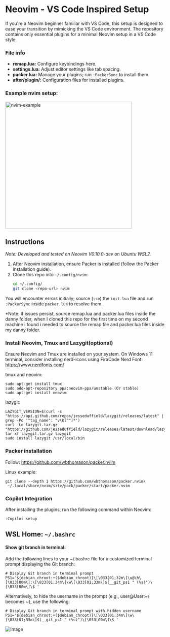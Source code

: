 # Neovim - VS Code Inspired Setup

If you're a Neovim beginner familiar with VS Code, this setup is designed to ease your transition by mimicking the VS Code environment. The repository contains only essential plugins for a minimal Neovim setup in a VS Code style.

### File info
- **remap.lua:** Configure keybindings here.
- **settings.lua:** Adjust editor settings like tab spacing.
- **packer.lua:** Manage your plugins; run `:PackerSync` to install them.
- **after/plugin/:** Configuration files for installed plugins.

### Example nvim setup:
<img src="https://github.com/dfox97/nvim/assets/61083107/8131b337-bd0b-4a25-88b1-4733d63e0f5a" alt="nvim-example" height="400px" width="400px">


## Instructions

*Note: Developed and tested on Neovim V0.10.0-dev on Ubuntu WSL2.*

1. After Neovim installation, ensure Packer is installed (follow the Packer installation guide).
2. Clone this repo into `~/.config/nvim`:
   ```bash
   cd ~/.config/
   git clone <repo-url> nvim
   ```

You will encounter errors initially; source (`:so`) the `init.lua` file and run `:PackerSync` inside `packer.lua` to resolve them.

*Note: If issues persist, source remap.lua and packer.lua files inside the danny folder, when I cloned this repo for the first time on my second machine i found i needed to source the remap file and packer.lua files inside my danny folder.


### Install Neovim, Tmux and Lazygit(optional)
Ensure Neovim and Tmux are installed on your system. On Windows 11 terminal, consider installing nerd-icons using FiraCode Nerd Font: https://www.nerdfonts.com/

tmux and neovim:
```
sudo apt-get install tmux
sudo add-apt-repository ppa:neovim-ppa/unstable (Or stable)
sudo apt-get install neovim
```

lazygit:
```
LAZYGIT_VERSION=$(curl -s "https://api.github.com/repos/jesseduffield/lazygit/releases/latest" | grep -Po '"tag_name": "v\K[^"]*')
curl -Lo lazygit.tar.gz "https://github.com/jesseduffield/lazygit/releases/latest/download/lazygit_${LAZYGIT_VERSION}_Linux_x86_64.tar.gz"
tar xf lazygit.tar.gz lazygit
sudo install lazygit /usr/local/bin
```

### Packer installation
Follow: https://github.com/wbthomason/packer.nvim

Linux example:
```
git clone --depth 1 https://github.com/wbthomason/packer.nvim\
 ~/.local/share/nvim/site/pack/packer/start/packer.nvim
```

### Copilot Integration
After installing the plugins, run the following command within Neovim: 
```
:Copilot setup
```


## WSL Home: `~/.bashrc`
#### Show git branch in terminal:
Add the following lines to your ~/.bashrc file for a customized terminal prompt displaying the Git branch:
```
# Display Git branch in terminal prompt
PS1='${debian_chroot:+($debian_chroot)}\[\033[01;32m\]\u@\h\[\033[00m\]:\[\033[01;34m\]\w\[\033[01;33m\]$(__git_ps1 " (%s)")\[\033[00m\]\$ '
```

Alternatively, to hide the username in the prompt (e.g., user@User:~/ becomes ~), use the following:
```
# Display Git branch in terminal prompt with hidden username
PS1='${debian_chroot:+($debian_chroot)}\[\033[01;34m\]\w\[\033[01;33m\]$(__git_ps1 " (%s)")\[\033[00m\]\$ '
```
![image](https://github.com/dfox97/nvim-setup/assets/61083107/f3b3e06f-6295-4590-a777-e81d8dd59214)
